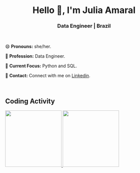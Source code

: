 <h1 align="center">Hello 👋, I'm Julia Amaral</h1>
<h3 align="center">Data Engineer | Brazil</h3>
<br>

😄 **Pronouns:** she/her.

🚀 **Profession:** Data Engineer.

🎯 **Current Focus:** Python and SQL.

🔗 **Contact:** Connect with me on [Linkedin](https://www.linkedin.com/in/julia-rodrigues-amaral/).

<br>

## Coding Activity

<div>
  <a href="https://github.com/juliarodriguesamaral">
  <img height="180em" src="https://github-readme-stats.vercel.app/api?username=juliarodriguesamaral&show_icons=true&theme=light&include_all_commits=true&count_private=true"/>
  <img height="180em" src="https://github-readme-stats.vercel.app/api/top-langs/?username=juliarodriguesamaral&layout=compact&langs_count=16&theme=light"/>
<div>
